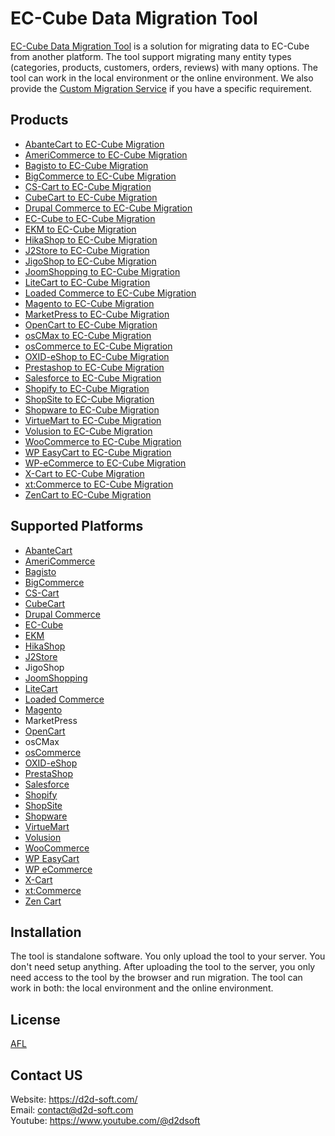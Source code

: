 
# EC-Cube Data Migration Tool
[EC-Cube Data Migration Tool](https://d2d-soft.com/47-ec-cube-migration) is a solution for migrating data to EC-Cube from another platform. The tool support migrating many entity types (categories, products, customers, orders, reviews) with many options. The tool can work in the local environment or the online environment. We also provide the [Custom Migration Service](http://d2d-soft.com/migration-services/296-data-migration-customization.html) if you have a specific requirement. 

## Products
- [AbanteCart to EC-Cube Migration](https://d2d-soft.com/ec-cube-migration/1119-10857-abantecart-to-ec-cube-migration-tool.html#/72-entities-1000)
- [AmeriCommerce to EC-Cube Migration](https://d2d-soft.com/ec-cube-migration/1017-9592-americommerce-to-ec-cube-migration-tool.html#/72-entities-1000)
- [Bagisto to EC-Cube Migration](https://d2d-soft.com/ec-cube-migration/1018-9593-bagisto-to-ec-cube-migration-tool.html#/72-entities-1000)
- [BigCommerce to EC-Cube Migration](https://d2d-soft.com/ec-cube-migration/1019-9594-bigcommerce-to-ec-cube-migration-tool.html#/72-entities-1000)
- [CS-Cart to EC-Cube Migration](https://d2d-soft.com/ec-cube-migration/1020-9595-cs-cart-to-ec-cube-migration-tool.html#/72-entities-1000)
- [CubeCart to EC-Cube Migration](https://d2d-soft.com/ec-cube-migration/1021-9596-cubecart-to-ec-cube-migration-tool.html#/72-entities-1000)
- [Drupal Commerce to EC-Cube Migration](https://d2d-soft.com/ec-cube-migration/1022-drupal-commerce-to-ec-cube-migration-service.html)
- [EC-Cube to EC-Cube Migration](https://d2d-soft.com/ec-cube-migration/1023-9597-ec-cube-to-ec-cube-migration-tool.html#/72-entities-1000)
- [EKM to EC-Cube Migration](https://d2d-soft.com/ec-cube-migration/1024-9598-ekm-to-ec-cube-migration-tool.html#/72-entities-1000)
- [HikaShop to EC-Cube Migration](https://d2d-soft.com/ec-cube-migration/1025-9599-hikashop-to-ec-cube-migration-tool.html#/72-entities-1000)
- [J2Store to EC-Cube Migration](https://d2d-soft.com/ec-cube-migration/1026-9600-j2store-to-ec-cube-migration-tool.html#/72-entities-1000)
- [JigoShop to EC-Cube Migration](https://d2d-soft.com/ec-cube-migration/1027-9601-jigoshop-to-ec-cube-migration-tool.html#/72-entities-1000)
- [JoomShopping to EC-Cube Migration](https://d2d-soft.com/ec-cube-migration/1028-9602-joomshopping-to-ec-cube-migration-tool.html#/72-entities-1000)
- [LiteCart to EC-Cube Migration](https://d2d-soft.com/ec-cube-migration/1029-9603-litecart-to-ec-cube-migration-tool.html#/72-entities-1000)
- [Loaded Commerce to EC-Cube Migration](https://d2d-soft.com/ec-cube-migration/1030-9604-loaded-to-ec-cube-migration-tool.html#/72-entities-1000)
- [Magento to EC-Cube Migration](https://d2d-soft.com/ec-cube-migration/1031-9605-magento-to-ec-cube-migration-tool.html#/72-entities-1000)
- [MarketPress to EC-Cube Migration](https://d2d-soft.com/ec-cube-migration/1032-9606-marketpress-to-ec-cube-migration-tool.html#/72-entities-1000)
- [OpenCart to EC-Cube Migration](https://d2d-soft.com/ec-cube-migration/1033-9607-opencart-to-ec-cube-migration-tool.html#/72-entities-1000)
- [osCMax to EC-Cube Migration](https://d2d-soft.com/ec-cube-migration/1186-11540-oscmax-to-ec-cube-migration-tool.html#/72-entities-1000)
- [osCommerce to EC-Cube Migration](https://d2d-soft.com/ec-cube-migration/1034-9608-oscommerce-to-ec-cube-migration-tool.html#/72-entities-1000)
- [OXID-eShop to EC-Cube Migration](https://d2d-soft.com/ec-cube-migration/1035-9609-oxid-eshop-to-ec-cube-migration-tool.html#/72-entities-1000)
- [Prestashop to EC-Cube Migration](https://d2d-soft.com/ec-cube-migration/1036-9610-prestashop-to-ec-cube-migration-tool.html#/72-entities-1000)
- [Salesforce to EC-Cube Migration](https://d2d-soft.com/ec-cube-migration/1037-9611-salesforce-to-ec-cube-migration-tool.html#/72-entities-1000)
- [Shopify to EC-Cube Migration](https://d2d-soft.com/ec-cube-migration/1038-9612-shopify-to-ec-cube-migration-tool.html#/72-entities-1000)
- [ShopSite to EC-Cube Migration](https://d2d-soft.com/ec-cube-migration/1039-9613-shopsite-to-ec-cube-migration-tool.html#/72-entities-1000)
- [Shopware to EC-Cube Migration](https://d2d-soft.com/ec-cube-migration/1055-10197-shopware-to-ec-cube-migration-tool.html#/72-entities-1000)
- [VirtueMart to EC-Cube Migration](https://d2d-soft.com/ec-cube-migration/1040-9614-virtuemart-to-ec-cube-migration-tool.html#/72-entities-1000)
- [Volusion to EC-Cube Migration](https://d2d-soft.com/ec-cube-migration/1041-9615-volusion-to-ec-cube-migration-tool.html#/72-entities-1000)
- [WooCommerce to EC-Cube Migration](https://d2d-soft.com/ec-cube-migration/1042-9616-woocommerce-to-ec-cube-migration-tool.html#/72-entities-1000)
- [WP EasyCart to EC-Cube Migration](https://d2d-soft.com/ec-cube-migration/1043-9617-wp-easycart-to-ec-cube-migration-tool.html#/72-entities-1000)
- [WP-eCommerce to EC-Cube Migration](https://d2d-soft.com/ec-cube-migration/1044-9618-wp-ecommerce-to-ec-cube-migration-tool.html#/72-entities-1000)
- [X-Cart to EC-Cube Migration](https://d2d-soft.com/ec-cube-migration/1045-9619-x-cart-to-ec-cube-migration-tool.html#/72-entities-1000)
- [xt:Commerce to EC-Cube Migration](https://d2d-soft.com/ec-cube-migration/1046-9620-xtcommerce-to-ec-cube-migration-tool.html#/72-entities-1000)
- [ZenCart to EC-Cube Migration](https://d2d-soft.com/ec-cube-migration/1047-9621-zencart-to-ec-cube-migration-tool.html#/72-entities-1000)

## Supported Platforms
- [AbanteCart](https://www.abantecart.com/)
- [AmeriCommerce](https://www.americommerce.com/)
- [Bagisto](https://bagisto.com/)
- [BigCommerce](https://www.bigcommerce.com/)
- [CS-Cart](https://www.cs-cart.com/)
- [CubeCart](https://www.cubecart.com/)
- [Drupal Commerce](https://drupalcommerce.org/)
- [EC-Cube](https://www.ec-cube.net/)
- [EKM](https://www.ekm.com/)
- [HikaShop](https://www.hikashop.com/)
- [J2Store](https://www.j2store.org/)
- JigoShop
- [JoomShopping](https://extensions.joomla.org/extension/joomshopping/)
- [LiteCart](https://www.litecart.net/)
- [Loaded Commerce](https://loadedcommerce.com/)
- [Magento](https://magento.com/)
- MarketPress
- [OpenCart](https://www.opencart.com/)
- osCMax
- [osCommerce](https://www.oscommerce.com/)
- [OXID-eShop](https://www.oxid-esales.com)
- [PrestaShop](https://www.prestashop.com)
- [Salesforce](https://www.salesforce.com/)
- [Shopify](https://www.shopify.com/)
- [ShopSite](https://www.shopsite.com/)
- [Shopware](https://www.shopware.com/)
- [VirtueMart](https://virtuemart.net/)
- [Volusion](https://volusion.com/)
- [WooCommerce](https://woocommerce.com/)
- [WP EasyCart](https://www.wpeasycart.com/)
- [WP eCommerce](https://wpecommerce.org/)
- [X-Cart](https://www.x-cart.com/)
- [xt:Commerce](https://www.xt-commerce.com/)
- [Zen Cart](https://www.zen-cart.com/)

## Installation
The tool is standalone software. You only upload the tool to your server. You don't need setup anything. After uploading the tool to the server, you only need access to the tool by the browser and run migration. The tool can work in both: the local environment and the online environment.

## License

[AFL](http://d2d-soft.com/license/AFL.txt)

## Contact US
Website: https://d2d-soft.com/ \
Email: contact@d2d-soft.com \
Youtube: https://www.youtube.com/@d2dsoft 
